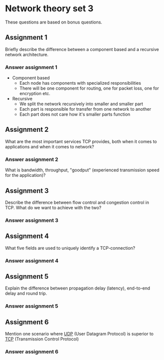 # Network theory set 3

These questions are based on bonus questions.

## Assignment 1

Briefly describe the difference between a component based and a recursive
network architecture.

### Answer assignment 1

- Component based
   - Each node has components with specialized responsibilities
   - There will be one component for routing, one for packet loss, one for
     encryption etc.
- Recursive
   - We split the network recursively into smaller and smaller part
   - Each part is responsible for transfer from one network to another
   - Each part does not care how it's smaller parts function

## Assignment 2

What are the most important services TCP provides, both when it comes to
applications and when it comes to network?

### Answer assignment 2

What is bandwidth, throughput, "goodput" (experienced transmission speed for the
application)?

## Assignment 3

Describe the difference between flow control and congestion control in TCP.
What do we want to achieve with the two?

### Answer assignment 3

## Assignment 4

What five fields are used to uniquely identify a TCP-connection?

### Answer assignment 4

## Assignment 5

Explain the difference between propagation delay (latency), end-to-end delay and
round trip.

### Answer assignment 5

## Assignment 6

Mention one scenario where
[UDP](https://en.wikipedia.org/wiki/User_Datagram_Protocol) (User Datagram
Protocol) is superior to
[TCP](https://en.wikipedia.org/wiki/Transmission_Control_Protocol)
(Transmission Control Protocol)

### Answer assignment 6
